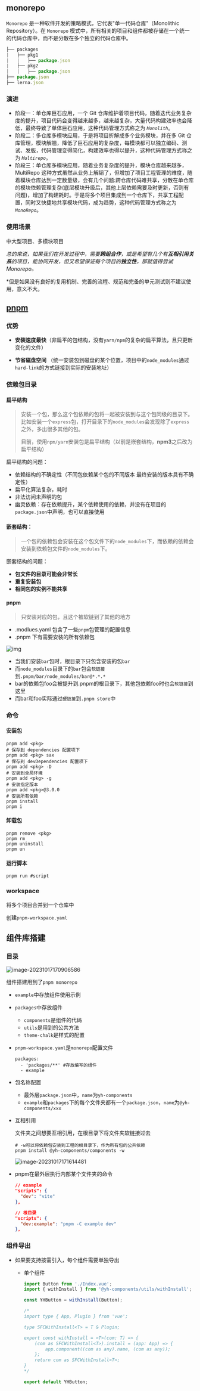 ## monorepo

`Monorepo` 是一种软件开发的策略模式，它代表"单一代码仓库"（Monolithic Repository）。在 `Monorepo` 模式中，所有相关的项目和组件都被存储在一个统一的代码仓库中，而不是分散在多个独立的代码仓库中。

```js
├── packages
|   ├── pkg1
|   |   ├── package.json
|   ├── pkg2
|   |   ├── package.json
├── package.json
├── lerna.json
```

### 演进

- 阶段一：单仓库巨石应用，一个 Git 仓库维护着项目代码，随着迭代业务复杂度的提升，项目代码会变得越来越多，越来越复杂，大量代码构建效率也会降低，最终导致了单体巨石应用，这种代码管理方式称之为 *`Monolith`*。
- 阶段二：多仓库多模块应用，于是将项目折解成多个业务模块，并在多 Git 仓库管理，模块解翘，降低了巨石应用的复杂度，每模块都可以独立编码、测试、发版，代码管理变得简化，构建效率也得以提升，这种代码管理方式称之为 *`Multirepo`*。
- 阶段三：单仓库多模块应用，随着业务复杂度的提升，模块仓库越来越多，MultiRepo 这种方式虽然从业务上解韬了，但增加了项目工程管理的难度，随着模块仓库达到一定数量级，会有几个问题:跨仓库代码难共享，分散在单仓库的模块依赖管理复杂(底层模块升级后，其他上层依赖需要及时更新，否则有问题)，增加了构建耗时。于是将多个项目集成到一个仓库下，共享工程配置，同时又快捷地共享模块代码，成为趋势，这种代码管理方式称之为 *`MonoRepo`*。

### 使用场景

中大型项目、多模块项目

*总的来说，如果我们在开发过程中，需要**跨组合作**，或是希望有几个有**互相引用关系**的项目，能协同开发，但又希望保证每个项目的**独立性**，那就值得尝试 Monorepo。*

*但是如果没有良好的复用机制、完善的流程、规范和完备的单元测试则不建议使用，意义不大。



## [pnpm](https://pnpm.io/zh/filtering#--filter-package_name)

### 优势

- **安装速度最快**（非扁平的包结构，没有`yarn/npm`的复杂的扁平算法，且只更新变化的文件）

- **节省磁盘空间** （统一安装包到磁盘的某个位置，项目中的`node_modules`通过`hard-link`的方式链接到实际的安装地址）

### 依赖包目录

#### 扁平结构

> 安装一个包，那么这个包依赖的包将一起被安装到与这个包同级的目录下。比如安装一个`express`包，打开目录下的`node_modules`会发现除了`express`之外，多出很多其他的包。
>
> 目前，使用`npm/yarn`安装包是扁平结构（以前是嵌套结构，**npm3**之后改为扁平结构）

扁平结构的问题：

- 依赖结构的不确定性（不同包依赖某个包的不同版本 最终安装的版本具有不确定性）
- 扁平化算法复杂，耗时
- 非法访问未声明的包
- 幽灵依赖：存在依赖提升，某个依赖使用的依赖，并没有在项目的`package.json`中声明，也可以直接使用

#### 嵌套结构：

> 一个包的依赖包会安装在这个包文件下的`node_modules`下，而依赖的依赖会安装到依赖包文件的`node_modules`下。

嵌套结构的问题：

- **包文件的目录可能会非常长**
- **重复安装包**
- **相同包的实例不能共享**

#### pnpm

> 只安装对应的包，且这个被软链到了其他的地方

- .modlues.yaml 包含了一些`pnpm`包管理的配置信息
- .pnpm 下有需要安装的所有依赖包

![img](/notes/imgs/vue/pnpm.jpeg)

- 当我们安装`bar`包时，根目录下只包含安装的包`bar`
- 而`node_modules`目录下的`bar`包会`软链接`到`.pnpm/bar/node_modules/bar@*.*.*`
- bar的依赖包foo会被提升到.pnpm的根目录下，其他包依赖foo时也会`软链接`到这里
- 而bar和foo实际通过`硬链接`到`.pnpm store`中

### 命令

#### 安装包

```shell
pnpm add <pkg>
# 保存到 dependencies 配置项下
pnpm add <pkg> sax
# 保存到 devDependencies 配置项下
pnpm add <pkg> -D
# 安装到全局环境
pnpm add <pkg> -g
# 安装指定版本
pnpm add <pkg>@3.0.0
# 安装所有依赖
pnpm install
pnpm i
```

#### 卸载包

```shell
pnpm remove <pkg>
pnpm rm
pnpm uninstall
pnpm un
```

#### 运行脚本

```shell
pnpm run #script
```

### workspace

将多个项目合并到一个仓库中

创建`pnpm-workspace.yaml`



## 组件库搭建

### 目录

![image-20231017170906586](/notes/imgs/vue/组件库目录.png)

组件搭建用到了`pnpm monorepo`

- `example`中存放组件使用示例

- `packages`中存放组件

  - `components`是组件的代码
  - `utils`是用到的公共方法
  - `theme-chalk`是样式的配置

- `pnpm-workspace.yaml`是`monorepo`配置文件

  ```yam
  packages:
    - 'packages/**' #存放编写的组件
    - example
  ```

- 包名称配置

  - 最外层`package.json`中，`name`为`yh-components`
  - `example`和`packages`下的每个文件夹都有一个`package.json`，`name`为`@yh-components/xxx`

- 互相引用

  文件夹之间想要互相引用，在根目录下将文件夹软链接过去

  ```shell
  # -w可以将依赖包安装到工程的根目录下，作为所有包的公共依赖
  pnpm install @yh-components/components -w
  ```

  ![image-20231017171614481](/notes/imgs/vue/组件库软链接.png)

- pnpm在最外层执行内部某个文件夹的命令

  ```json
  // example
  "scripts": {
  	"dev": "vite"
  },
  
  // 根目录
  "scripts": {
  	"dev:example": "pnpm -C example dev"
  },
  ```

### 组件导出

- 如果要支持按需引入，每个组件需要单独导出

  - 单个组件

    ```js
    import Button from './Index.vue';
    import { withInstall } from '@yh-components/utils/withInstall';
    
    const YHButton = withInstall(Button);
    
    /*
    import type { App, Plugin } from 'vue';
    
    type SFCWithInstall<T> = T & Plugin;
    
    export const withInstall = <T>(com: T) => {
        (com as SFCWithInstall<T>).install = (app: App) => {
            app.component((com as any).name, (com as any));
        };
        return com as SFCWithInstall<T>;
    }
    */
    
    export default YHButton;
    ```
